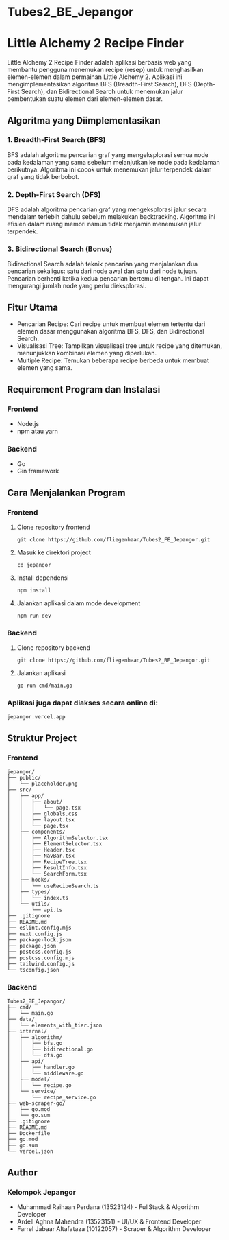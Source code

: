 # Tubes2_BE_Jepangor

# Little Alchemy 2 Recipe Finder

Little Alchemy 2 Recipe Finder adalah aplikasi berbasis web yang membantu pengguna menemukan recipe (resep) untuk menghasilkan elemen-elemen dalam permainan Little Alchemy 2. Aplikasi ini mengimplementasikan algoritma BFS (Breadth-First Search), DFS (Depth-First Search), dan Bidirectional Search untuk menemukan jalur pembentukan suatu elemen dari elemen-elemen dasar.

## Algoritma yang Diimplementasikan

### 1. Breadth-First Search (BFS)
BFS adalah algoritma pencarian graf yang mengeksplorasi semua node pada kedalaman yang sama sebelum melanjutkan ke node pada kedalaman berikutnya. Algoritma ini cocok untuk menemukan jalur terpendek dalam graf yang tidak berbobot.

### 2. Depth-First Search (DFS)
DFS adalah algoritma pencarian graf yang mengeksplorasi jalur secara mendalam terlebih dahulu sebelum melakukan backtracking. Algoritma ini efisien dalam ruang memori namun tidak menjamin menemukan jalur terpendek.

### 3. Bidirectional Search (Bonus)
Bidirectional Search adalah teknik pencarian yang menjalankan dua pencarian sekaligus: satu dari node awal dan satu dari node tujuan. Pencarian berhenti ketika kedua pencarian bertemu di tengah. Ini dapat mengurangi jumlah node yang perlu dieksplorasi.

## Fitur Utama

- Pencarian Recipe: Cari recipe untuk membuat elemen tertentu dari elemen dasar menggunakan algoritma BFS, DFS, dan Bidirectional Search.
- Visualisasi Tree: Tampilkan visualisasi tree untuk recipe yang ditemukan, menunjukkan kombinasi elemen yang diperlukan.
- Multiple Recipe: Temukan beberapa recipe berbeda untuk membuat elemen yang sama.

## Requirement Program dan Instalasi

### Frontend
- Node.js
- npm atau yarn

### Backend
- Go
- Gin framework

## Cara Menjalankan Program

### Frontend
1. Clone repository frontend
   ```
   git clone https://github.com/fliegenhaan/Tubes2_FE_Jepangor.git
   ```
2. Masuk ke direktori project
   ```
   cd jepangor
   ```
3. Install dependensi
   ```
   npm install
   ```
4. Jalankan aplikasi dalam mode development
   ```
   npm run dev
   ```

### Backend
1. Clone repository backend
   ```
   git clone https://github.com/fliegenhaan/Tubes2_BE_Jepangor.git
   ```
2. Jalankan aplikasi
   ```
   go run cmd/main.go
   ```

### Aplikasi juga dapat diakses secara online di:
```
jepangor.vercel.app
```

## Struktur Project

### Frontend
```
jepangor/
├── public/
│   └── placeholder.png
├── src/
│   ├── app/
│   │   ├── about/
│   │   │   └── page.tsx
│   │   ├── globals.css
│   │   ├── layout.tsx
│   │   └── page.tsx
│   ├── components/
│   │   ├── AlgorithmSelector.tsx
│   │   ├── ElementSelector.tsx
│   │   ├── Header.tsx
│   │   ├── NavBar.tsx
│   │   ├── RecipeTree.tsx
│   │   ├── ResultInfo.tsx
│   │   └── SearchForm.tsx
│   ├── hooks/
│   │   └── useRecipeSearch.ts
│   ├── types/
│   │   └── index.ts
│   └── utils/
│       └── api.ts
├── .gitignore
├── README.md
├── eslint.config.mjs
├── next.config.js
├── package-lock.json
├── package.json
├── postcss.config.js
├── postcss.config.mjs
├── tailwind.config.js
└── tsconfig.json
```

### Backend
```
Tubes2_BE_Jepangor/
├── cmd/
│   └── main.go
├── data/
│   └── elements_with_tier.json
├── internal/
│   ├── algorithm/
│   │   ├── bfs.go
│   │   ├── bidirectional.go
│   │   └── dfs.go
│   ├── api/
│   │   ├── handler.go
│   │   └── middleware.go
│   ├── model/
│   │   └── recipe.go
│   └── service/
│       └── recipe_service.go
├── web-scraper-go/
│   ├── go.mod
│   └── go.sum
├── .gitignore
├── README.md
├── Dockerfile
├── go.mod
├── go.sum
└── vercel.json
```

## Author

### Kelompok Jepangor
- Muhammad Raihaan Perdana (13523124) - FullStack & Algorithm Developer
- Ardell Aghna Mahendra (13523151) - UI/UX & Frontend Developer
- Farrel Jabaar Altafataza (10122057) - Scraper & Algorithm Developer
